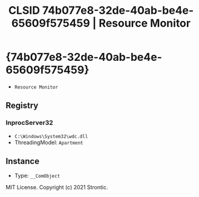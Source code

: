 ﻿---
title: "CLSID 74b077e8-32de-40ab-be4e-65609f575459 | Resource Monitor"
excerpt: What is COM-Object CLSID 74b077e8-32de-40ab-be4e-65609f575459?
---

# {74b077e8-32de-40ab-be4e-65609f575459}

* `Resource Monitor`

## Registry


### InprocServer32

* `C:\Windows\System32\wdc.dll`
* ThreadingModel: `Apartment`

## Instance

* Type: `__ComObject`

MIT License. Copyright (c) 2021 Strontic.


